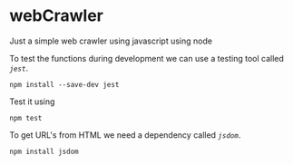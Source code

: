 # webCrawler
Just a simple web crawler using javascript using node

To test the functions during development we can use a testing tool called *`jest`*.

```
npm install --save-dev jest
```

Test it using 
```
npm test
```

To get URL's from HTML we need a dependency called *`jsdom`*.
```
npm install jsdom
```